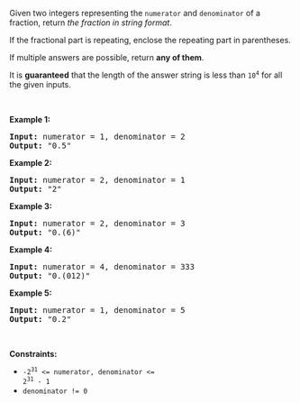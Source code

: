 Given two integers representing the `` numerator `` and `` denominator `` of a fraction, return _the fraction in string format_.

If the fractional part is repeating, enclose the repeating part in parentheses.

If multiple answers are possible, return __any of them__.

It is __guaranteed__ that the length of the answer string is less than <code>10<sup>4</sup></code> for all the given inputs.

&nbsp;

__Example 1:__

<pre><strong>Input:</strong> numerator = 1, denominator = 2
<strong>Output:</strong> "0.5"
</pre>

__Example 2:__

<pre><strong>Input:</strong> numerator = 2, denominator = 1
<strong>Output:</strong> "2"
</pre>

__Example 3:__

<pre><strong>Input:</strong> numerator = 2, denominator = 3
<strong>Output:</strong> "0.(6)"
</pre>

__Example 4:__

<pre><strong>Input:</strong> numerator = 4, denominator = 333
<strong>Output:</strong> "0.(012)"
</pre>

__Example 5:__

<pre><strong>Input:</strong> numerator = 1, denominator = 5
<strong>Output:</strong> "0.2"
</pre>

&nbsp;

__Constraints:__

*   <code>-2<sup>31</sup> &lt;=&nbsp;numerator, denominator &lt;= 2<sup>31</sup> - 1</code>
*   `` denominator != 0 ``